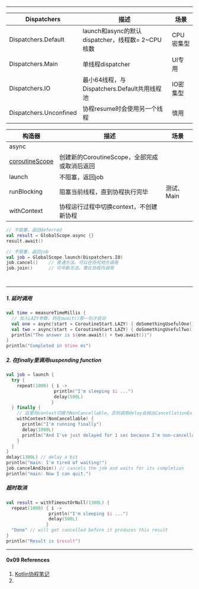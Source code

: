 

---



| Dispatchers            | 描述                                             | 场景      |
| ---------------------- | ------------------------------------------------ | --------- |
| Dispatchers.Default    | launch和async的默认dispatcher，线程数= 2~CPU核数 | CPU密集型 |
| Dispatchers.Main       | 单线程dispatcher                                 | UI专用    |
| Dispatchers.IO         | 最小64线程，与Dispatchers.Default共用线程池      | IO密集型  |
| Dispatchers.Unconfined | 协程resume时会使用另一个线程                     | 慎用      |



| 构造器                                                       | 描述                                         | 场景       |
| ------------------------------------------------------------ | -------------------------------------------- | ---------- |
| async                                                        |                                              |            |
| [coroutineScope](https://kotlin.github.io/kotlinx.coroutines/kotlinx-coroutines-core/kotlinx.coroutines/coroutine-scope.html) | 创建新的CoroutineScope，全部完成或取消后返回 |            |
| launch                                                       | 不阻塞，返回job                              |            |
| runBlocking                                                  | 阻塞当前线程，直到协程执行完毕               | 测试、Main |
| withContext                                                  | 协程运行过程中切换context，不创建新协程      |            |



```kotlin
// 不阻塞，返回deferred
val result = GlobalScope.async {}
result.await()

// 不阻塞，返回job
val job = GlobalScope.launch(Dispatchers.IO) 
job.cancel()	// 普通方法，可以在任何地方调用
job.join()		// 可中断方法，需在协程内调用




```





----



##### 1. 延时调用

```kotlin
val time = measureTimeMillis {
  // 加入LAZY参数，则在await()那一刻才启动
  val one = async(start = CoroutineStart.LAZY) { doSomethingUsefulOne() }
  val two = async(start = CoroutineStart.LAZY) { doSomethingUsefulTwo() }
  println("The answer is ${one.await() + two.await()}")
}
println("Completed in $time ms")
```



##### 2. 在finally里调用suspending function

```kotlin
val job = launch {
  try {
    repeat(1000) { i ->
                  println("I'm sleeping $i ...")
                  delay(500L)
                 }
  } finally {
    // 这里将context切换为NonCancellable，否则调用delay会抛出CancellationException
    withContext(NonCancellable) {
      println("I'm running finally")
      delay(1000L)
      println("And I've just delayed for 1 sec because I'm non-cancellable")
    }
  }
}
delay(1300L) // delay a bit
println("main: I'm tired of waiting!")
job.cancelAndJoin() // cancels the job and waits for its completion
println("main: Now I can quit.")
```



##### 超时取消

```kotlin
val result = withTimeoutOrNull(1300L) {
  repeat(1000) { i ->
                println("I'm sleeping $i ...")
                delay(500L)
               }
  "Done" // will get cancelled before it produces this result
}
println("Result is $result")
```







----

#### 0x09 References

1. [Kotlin协程笔记](https://www.jianshu.com/p/8dc8abca50e3)
2. 